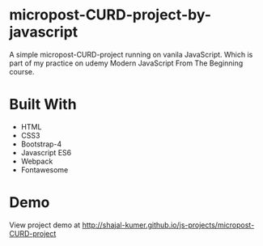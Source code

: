 # micropost-CURD-project-by-javascript
A simple micropost-CURD-project running on vanila JavaScript. Which is part of my practice on udemy Modern JavaScript From The Beginning course.

# Built With
- HTML
- CSS3
- Bootstrap-4
- Javascript ES6
- Webpack
- Fontawesome


# Demo

View project demo at http://shajal-kumer.github.io/js-projects/micropost-CURD-project
